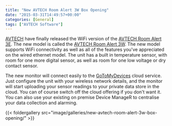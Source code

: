 ```yaml
---
title: "New AVTECH Room Alert 3W Box Opening"
date: "2015-03-31T14:49:57+00:00"
categories: [General]
tags: ["AVTECH Software"]
---
```


<a href="http://www.openxtra.co.uk/manufacturer/avtech-software">AVTECH</a> have finally released the WiFi version of the <a href="http://www.openxtra.co.uk/p/avtech-room-alert-3e">AVTECH Room Alert 3E</a>. The new model is called the <a href="http://www.openxtra.co.uk/p/avtech-room-alert-3w-wifi">AVTECH Room Alert 3W</a>. The new model supports WiFi connectivity as well as all of the features you've appreciated on the wired ethernet model. The unit has a built in temperature sensor, with room for one more digital sensor, as well as room for one low voltage or dry contact sensor.

The new monitor will connect easily to the <a href="https://gotomydevices.com/">GoToMyDevices</a> cloud service. Just configure the unit with your wireless network details, and the monitor will start uploading your sensor readings to your private data store in the cloud. You can of course switch off the cloud offering if you don't want it. You can also use your existing on premise Device ManageR to centralise your data collection and alarming.

{{< foldergallery src="image/galleries/new-avtech-room-alert-3w-box-opening/" >}}

